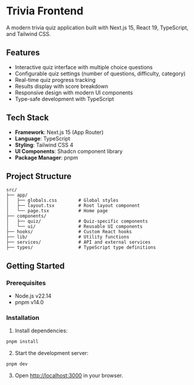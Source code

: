 # Trivia Frontend

A modern trivia quiz application built with Next.js 15, React 19, TypeScript, and Tailwind CSS.

## Features

- Interactive quiz interface with multiple choice questions
- Configurable quiz settings (number of questions, difficulty, category)
- Real-time quiz progress tracking
- Results display with score breakdown
- Responsive design with modern UI components
- Type-safe development with TypeScript

## Tech Stack

- **Framework**: Next.js 15 (App Router)
- **Language**: TypeScript
- **Styling**: Tailwind CSS 4
- **UI Components**: Shadcn component library
- **Package Manager**: pnpm

## Project Structure

```
src/
├── app/
│   ├── globals.css        # Global styles
│   ├── layout.tsx         # Root layout component
│   └── page.tsx           # Home page
├── components/
│   ├── quiz/              # Quiz-specific components
│   └── ui/                # Reusable UI components
├── hooks/                 # Custom React hooks
├── lib/                   # Utility functions
├── services/              # API and external services
├── types/                 # TypeScript type definitions
```

## Getting Started

### Prerequisites

- Node.js v22.14
- pnpm v14.0

### Installation

1. Install dependencies:

```bash
pnpm install
```

2. Start the development server:

```bash
pnpm dev
```

3. Open [http://localhost:3000](http://localhost:3000) in your browser.
